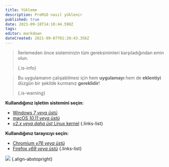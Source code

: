 ```yaml
---
title: Yükleme
description: PreMiD nasıl yüklenir
published: true
date: 2021-09-18T14:10:44.590Z
tags: 
editor: markdown
dateCreated: 2021-09-07T01:20:43.356Z
---
```


> İlerlemeden önce sisteminizin tüm gereksinimleri karşıladığından emin olun. 
> 
> {.is-info}

> Bu uygulamanın çalışabilmesi için hem **uygulamayı** hem de **eklentiyi** düzgün bir şekilde kurmanız **gereklidir**! 
> 
> {.is-warning}

**Kullandığınız işletim sistemini seçin:**
- [Windows *7 veya üstü*](/install/windows)
- [macOS *10.11 veya üstü*](/install/macos)
- [*v2.x veya daha üst* Linux kernel](/install/linux)
{.links-list}

**Kullandığınız tarayıcıyı seçin:**
- [Chromium *v76 veya üstü*](/install/chromium)
- [Firefox *v69 veya üstü*](/install/firefox)
{.links-list}

![](https://a.icons8.com/ajlQdsfa/FZhYWV/svg.svg) {.align-abstopright}